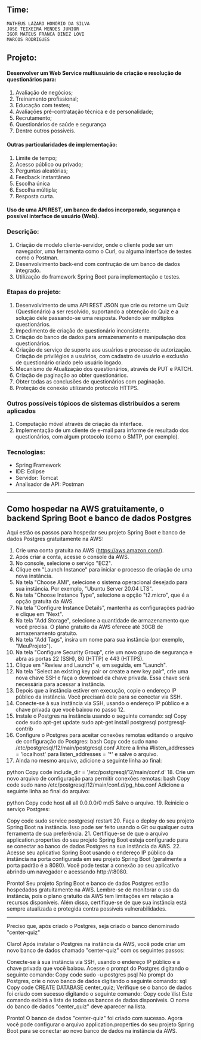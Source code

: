 ## Time: 
    MATHEUS LÁZARO HONÓRIO DA SILVA
    JOSE TEIXEIRA MENDES JUNIOR
    IGOR MATEUS FRANCA DINIZ LOVI
    MARCOS RODRIGUES

## Projeto:
#### Desenvolver um Web Service multiusuário de criação e resolução de questionários para:
1. Avaliação de negócios;
2. Treinamento profissional;
3. Educação com testes;
4. Avaliações pré-contratação técnica e de personalidade;
5. Recrutamento;
6. Questionários de saúde e segurança
7. Dentre outros possíveis.

#### Outras particularidades de implementação:
1. Limite de tempo;
2. Acesso público ou privado;
3. Perguntas aleatórias;
4. Feedback instantâneo
5. Escolha única
6. Escolha múltipla;
7. Resposta curta.
#### Uso de uma API REST, um banco de dados incorporado, segurança e possível interface de usuário (Web).


### Descrição:
1. Criação de modelo cliente-servidor, onde o cliente pode ser um navegador, uma ferramenta como o Curl, ou alguma interface de testes como o Postman.
2. Desenvolvimento back-end com contrução de um banco de dados integrado.
3. Utilização do framework Spring Boot para implementação e testes.

### Etapas do projeto:
1. Desenvolvimento de uma API REST JSON que crie ou retorne um Quiz (Questionário) a ser resolvido, suportando a obtenção do Quiz e a solução dele passando-se uma resposta. Podendo ser múltiplos questionários.
2. Impedimento de criação de questionário inconsistente.
3. Criação do banco de dados para armazenamento e manipulação dos questionários.
4. Criação de serviço de suporte aos usuários e processo de autorização. Criação de privilégios a usuários, com cadastro de usuário e exclusão de questionário criado pelo usuário logado.
5. Mecanismo de Atualização dos questionários, através de PUT e PATCH.
6. Criação de paginação ao obter questionários.
7. Obter todas as conclusões de questionários com paginação.
8. Proteção de conexão utilizando protocolo HTTPS.

### Outros possíveis tópicos de sistemas distribuídos a serem aplicados
1. Computação móvel através de criação da interface.
2. Implementação de um cliente de e-mail para informe de resultado dos questionários, com algum protocolo (como o SMTP, por exemplo).

### Tecnologias:
* Spring Framework
* IDE: Eclipse
* Servidor: Tomcat
* Analisador de API: Postman


<hr/>

## Como hospedar na AWS gratuitamente, o backend Spring Boot e banco de dados Postgres
Aqui estão os passos para hospedar seu projeto Spring Boot e banco de dados Postgres gratuitamente na AWS:

1. Crie uma conta gratuita na AWS (https://aws.amazon.com/).
2. Após criar a conta, acesse o console da AWS.
3. No console, selecione o serviço "EC2".
4. Clique em "Launch Instance" para iniciar o processo de criação de uma nova instância.
5. Na tela "Choose AMI", selecione o sistema operacional desejado para sua instância. Por exemplo, "Ubuntu Server 20.04 LTS".
6. Na tela "Choose Instance Type", selecione a opção "t2.micro", que é a opção gratuita da AWS.
7. Na tela "Configure Instance Details", mantenha as configurações padrão e clique em "Next".
8. Na tela "Add Storage", selecione a quantidade de armazenamento que você precisa. O plano gratuito da AWS oferece até 30GB de armazenamento gratuito.
9. Na tela "Add Tags", insira um nome para sua instância (por exemplo, "MeuProjeto").
10. Na tela "Configure Security Group", crie um novo grupo de segurança e abra as portas 22 (SSH), 80 (HTTP) e 443 (HTTPS).
11. Clique em "Review and Launch" e, em seguida, em "Launch".
12. Na tela "Select an existing key pair or create a new key pair", crie uma nova chave SSH e faça o download da chave privada. Essa chave será necessária para acessar a instância.
13. Depois que a instância estiver em execução, copie o endereço IP público da instância. Você precisará dele para se conectar via SSH.
14. Conecte-se à sua instância via SSH, usando o endereço IP público e a chave privada que você baixou no passo 12.
15. Instale o Postgres na instância usando o seguinte comando:
sql
Copy code
sudo apt-get update
sudo apt-get install postgresql postgresql-contrib
16. Configure o Postgres para aceitar conexões remotas editando o arquivo de configuração do Postgres:
bash
Copy code
sudo nano /etc/postgresql/12/main/postgresql.conf
Altere a linha #listen_addresses = 'localhost' para listen_addresses = '*' e salve o arquivo.
17. Ainda no mesmo arquivo, adicione a seguinte linha ao final:

python
Copy code
include_dir = '/etc/postgresql/12/main/conf.d'
18. Crie um novo arquivo de configuração para permitir conexões remotas:
bash
Copy code
sudo nano /etc/postgresql/12/main/conf.d/pg_hba.conf
Adicione a seguinte linha ao final do arquivo:

python
Copy code
host all all 0.0.0.0/0 md5
Salve o arquivo.
19. Reinicie o serviço Postgres:

Copy code
sudo service postgresql restart
20. Faça o deploy do seu projeto Spring Boot na instância. Isso pode ser feito usando o Git ou qualquer outra ferramenta de sua preferência.
21. Certifique-se de que o arquivo application.properties do seu projeto Spring Boot esteja configurado para se conectar ao banco de dados Postgres na sua instância da AWS.
22. Acesse seu aplicativo Spring Boot usando o endereço IP público da instância na porta configurada em seu projeto Spring Boot (geralmente a porta padrão é a 8080). Você pode testar a conexão ao seu aplicativo abrindo um navegador e acessando http://<IP-PUBLICO>:8080.

Pronto! Seu projeto Spring Boot e banco de dados Postgres estão hospedados gratuitamente na AWS. Lembre-se de monitorar o uso da instância, pois o plano gratuito da AWS tem limitações em relação a recursos disponíveis. Além disso, certifique-se de que sua instância está sempre atualizada e protegida contra possíveis vulnerabilidades.




------------------------
Preciso que, após criado o Postgres, seja criado o banco denominado "center-quiz"

Claro! Após instalar o Postgres na instância da AWS, você pode criar um novo banco de dados chamado "center-quiz" com os seguintes passos:

Conecte-se à sua instância via SSH, usando o endereço IP público e a chave privada que você baixou.
Acesse o prompt do Postgres digitando o seguinte comando:
Copy code
sudo -u postgres psql
No prompt do Postgres, crie o novo banco de dados digitando o seguinte comando:
sql
Copy code
CREATE DATABASE center_quiz;
Verifique se o banco de dados foi criado com sucesso digitando o seguinte comando:
Copy code
\list
Este comando exibirá a lista de todos os bancos de dados disponíveis. O nome do banco de dados "center_quiz" deve aparecer na lista.

Pronto! O banco de dados "center-quiz" foi criado com sucesso. Agora você pode configurar o arquivo application.properties do seu projeto Spring Boot para se conectar ao novo banco de dados na instância da AWS. 